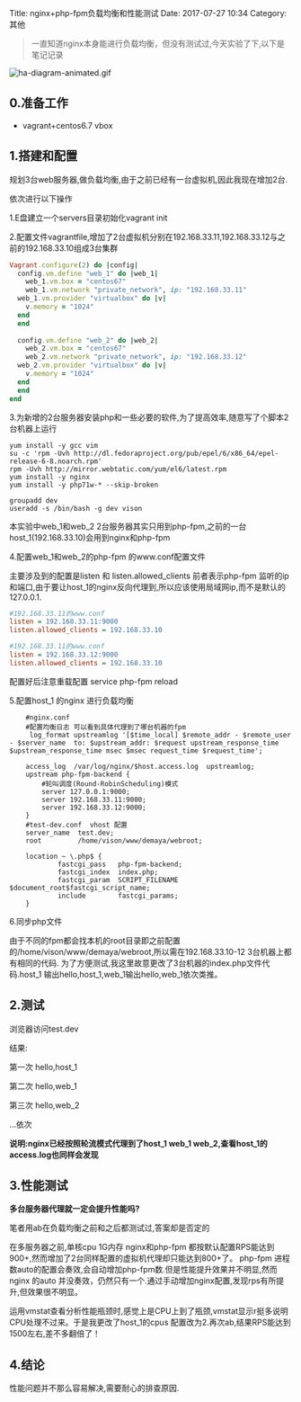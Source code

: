 Title: nginx+php-fpm负载均衡和性能测试
Date: 2017-07-27 10:34
Category: 其他

>一直知道nginx本身能进行负载均衡，但没有测试过,今天实验了下,以下是笔记记录


![ha-diagram-animated.gif](http://upload-images.jianshu.io/upload_images/4033700-43fb0e352f9bb7e7.gif?imageMogr2/auto-orient/strip)


## 0.准备工作

- vagrant+centos6.7 vbox

## 1.搭建和配置

规划3台web服务器,做负载均衡,由于之前已经有一台虚拟机,因此我现在增加2台.

依次进行以下操作

1.E盘建立一个servers目录初始化vagrant init

2.配置文件vagrantfile,增加了2台虚拟机分别在192.168.33.11,192.168.33.12与之前的192.168.33.10组成3台集群

```ruby
Vagrant.configure(2) do |config|
  config.vm.define "web_1" do |web_1|
    web_1.vm.box = "centos67"
    web_1.vm.network "private_network", ip: "192.168.33.11"
  web_1.vm.provider "virtualbox" do |v|
    v.memory = "1024"
  end
  end
   
  config.vm.define "web_2" do |web_2|
    web_2.vm.box = "centos67"
    web_2.vm.network "private_network", ip: "192.168.33.12"
  web_2.vm.provider "virtualbox" do |v|
    v.memory = "1024"
  end
  end
end
```
3.为新增的2台服务器安装php和一些必要的软件,为了提高效率,随意写了个脚本2台机器上运行

```shell
yum install -y gcc vim
su -c 'rpm -Uvh http://dl.fedoraproject.org/pub/epel/6/x86_64/epel-release-6-8.noarch.rpm'
rpm -Uvh http://mirror.webtatic.com/yum/el6/latest.rpm
yum install -y nginx
yum install -y php71w-* --skip-broken

groupadd dev
useradd -s /bin/bash -g dev vison
```
本实验中web_1和web_2 2台服务器其实只用到php-fpm,之前的一台host_1(192.168.33.10)会用到nginx和php-fpm

4.配置web_1和web_2的php-fpm 的www.conf配置文件

主要涉及到的配置是listen 和 listen.allowed_clients
前者表示php-fpm 监听的ip 和端口,由于要让host_1的nginx反向代理到,所以应该使用局域网ip,而不是默认的127.0.0.1.

```ini
#192.168.33.11的www.conf
listen = 192.168.33.11:9000
listen.allowed_clients = 192.168.33.10

#192.168.33.11的www.conf
listen = 192.168.33.12:9000
listen.allowed_clients = 192.168.33.10
```
配置好后注意重载配置 service php-fpm reload

5.配置host_1 的nginx 进行负载均衡

```nginx
    #nginx.conf
    #配置均衡日志 可以看到具体代理到了哪台机器的fpm
     log_format upstreamlog '[$time_local] $remote_addr - $remote_user - $server_name  to: $upstream_addr: $request upstream_response_time $upstream_response_time msec $msec request_time $request_time';

    access_log  /var/log/nginx/$host.access.log  upstreamlog;
    upstream php-fpm-backend {
        #轮叫调度(Round-RobinScheduling)模式
        server 127.0.0.1:9000;
        server 192.168.33.11:9000;
        server 192.168.33.12:9000;
    }
    #test-dev.conf  vhost 配置
    server_name  test.dev;
    root         /home/vison/www/demaya/webroot;

    location ~ \.php$ {
            fastcgi_pass   php-fpm-backend;
            fastcgi_index  index.php;
            fastcgi_param  SCRIPT_FILENAME  $document_root$fastcgi_script_name;
            include        fastcgi_params;
    }
```

6.同步php文件

由于不同的fpm都会找本机的root目录即之前配置的/home/vison/www/demaya/webroot,所以需在192.168.33.10-12 3台机器上都有相同的代码. 为了方便测试,我这里故意更改了3台机器的index.php文件代码.host_1 输出hello,host_1,web_1输出hello,web_1依次类推。

## 2.测试

浏览器访问test.dev

结果:

第一次 hello,host_1

第二次 hello,web_1

第三次 hello,web_2

...依次

**说明:nginx已经按照轮流模式代理到了host_1 web_1 web_2,查看host_1的access.log也同样会发现**

## 3.性能测试

**多台服务器代理就一定会提升性能吗?**

笔者用ab在负载均衡之前和之后都测试过,答案却是否定的

在多服务器之前,单核cpu 1G内存 nginx和php-fpm 都按默认配置RPS能达到900+,然而增加了2台同样配置的虚拟机代理却只能达到800+了。
php-fpm 进程数auto的配置会奏效,会自动增加php-fpm数.但是性能提升效果并不明显,然而nginx 的auto 并没奏效，仍然只有一个.通过手动增加nginx配置,发现rps有所提升,但效果很不明显。

运用vmstat查看分析性能瓶颈时,感觉上是CPU上到了瓶颈,vmstat显示r挺多说明CPU处理不过来。于是我更改了host_1的cpus 配置改为2.再次ab,结果RPS能达到1500左右,差不多翻倍了！

## 4.结论

性能问题并不那么容易解决,需要耐心的排查原因.